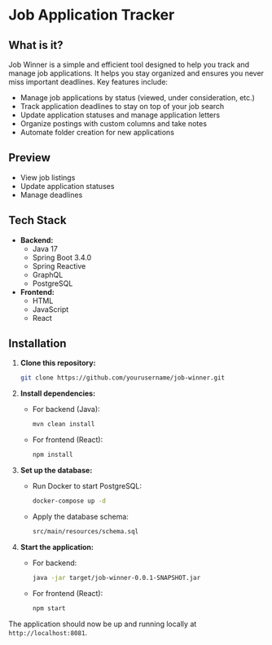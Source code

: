 # Job Application Tracker

## What is it?
Job Winner is a simple and efficient tool designed to help you track and manage job applications. It helps you stay organized and ensures you never miss important deadlines. Key features include:

- Manage job applications by status (viewed, under consideration, etc.)
- Track application deadlines to stay on top of your job search
- Update application statuses and manage application letters
- Organize postings with custom columns and take notes
- Automate folder creation for new applications

## Preview
- View job listings  
- Update application statuses  
- Manage deadlines  

## Tech Stack
- **Backend:**
  - Java 17
  - Spring Boot 3.4.0
  - Spring Reactive
  - GraphQL
  - PostgreSQL
- **Frontend:**
  - HTML
  - JavaScript
  - React

## Installation

1. **Clone this repository:**
   ```bash
   git clone https://github.com/yourusername/job-winner.git
   ```

2. **Install dependencies:**
   - For backend (Java):
     ```bash
     mvn clean install
     ```
   - For frontend (React):
     ```bash
     npm install
     ```

3. **Set up the database:**
   - Run Docker to start PostgreSQL:
     ```bash
     docker-compose up -d
     ```
   - Apply the database schema:
     ```bash
     src/main/resources/schema.sql
     ```

4. **Start the application:**
   - For backend:
     ```bash
     java -jar target/job-winner-0.0.1-SNAPSHOT.jar
     ```
   - For frontend (React):
     ```bash
     npm start
     ```

The application should now be up and running locally at `http://localhost:8081`.
